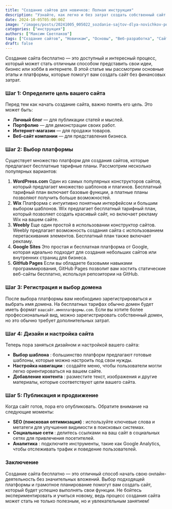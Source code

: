 ```yaml
---
title: "Создание сайтов для новичков: Полная инструкция"
description: "Узнайте, как легко и без затрат создать собственный сайт с помощью доступных платформ и инструментов."
date: 2024-10-05T05:00:00Z
image: "/images/posts/20241005_005022_sozdanie-sajtov-dlya-novichkov-polnoe-rukovodstvo.png"
categories: ["инструкция"]
authors: ["Максим Светлаков"]
tags: ["Создание сайтов", "Новичкам", "Основы", "Веб-разработка", "Сайт с нуля", "Инструменты для создания сайтов", "Советы для новичков"]
draft: false
---
```

Создание сайта бесплатно — это доступный и интересный процесс, который может стать отличным способом представить свои идеи, бизнес или хобби в интернете. В этой статье мы рассмотрим основные этапы и платформы, которые помогут вам создать сайт без финансовых затрат.

### Шаг 1: Определите цель вашего сайта

Перед тем как начать создание сайта, важно понять его цель. Это может быть:

* **Личный блог** — для публикации статей и мыслей.
* **Портфолио** — для демонстрации своих работ.
* **Интернет-магазин** — для продажи товаров.
* **Веб-сайт компании** — для представления бизнеса.

### Шаг 2: Выбор платформы

Существует множество платформ для создания сайтов, которые предлагают бесплатные тарифные планы. Рассмотрим несколько популярных вариантов:

1. **WordPress.com**
   Один из самых популярных конструкторов сайтов, который предлагает множество шаблонов и плагинов. Бесплатный тарифный план включает базовые функции, а платные планы позволяют получить больше возможностей.
2. **Wix**
   Платформа с интуитивно понятным интерфейсом и большим выбором шаблонов. Wix предлагает бесплатный тарифный план, который позволяет создать красивый сайт, но включает рекламу Wix на вашем сайте.
3. **Weebly**
   Еще один простой в использовании конструктор сайтов. Weebly предлагает возможность создания сайта с использованием перетаскивания элементов. Бесплатный план также включает рекламу.
4. **Google Sites**
   Это простая и бесплатная платформа от Google, которая идеально подходит для создания небольших сайтов или внутренних страниц для бизнеса.
5. **GitHub Pages**
   Если вы обладаете базовыми навыками программирования, GitHub Pages позволит вам хостить статические веб-сайты бесплатно, используя репозитории на GitHub.

### Шаг 3: Регистрация и выбор домена

После выбора платформы вам необходимо зарегистрироваться и выбрать имя домена. На бесплатных тарифах обычно домен будет иметь формат `вашсайт.имяплатформы.com`. Если вы хотите более профессиональный вид, можно зарегистрировать собственный домен, но это обычно требует дополнительных затрат.

### Шаг 4: Дизайн и настройка сайта

Теперь пора заняться дизайном и настройкой вашего сайта:

* **Выбор шаблона** : большинство платформ предлагают готовые шаблоны, которые можно настроить под свои нужды.
* **Настройка навигации** : создайте меню, чтобы пользователи могли легко ориентироваться на вашем сайте.
* **Добавление контента** : разместите текст, изображения и другие материалы, которые соответствуют цели вашего сайта.

### Шаг 5: Публикация и продвижение

Когда сайт готов, пора его опубликовать. Обратите внимание на следующие моменты:

* **SEO (поисковая оптимизация)** : используйте ключевые слова и метатеги для улучшения видимости в поисковых системах.
* **Социальные сети** : делитесь ссылками на ваш сайт в социальных сетях для привлечения посетителей.
* **Аналитика** : подключите инструменты, такие как Google Analytics, чтобы отслеживать трафик и поведение пользователей.

### Заключение

Создание сайта бесплатно — это отличный способ начать свою онлайн-деятельность без значительных вложений. Выбор подходящей платформы и грамотное планирование помогут вам создать сайт, который будет успешно выполнять свои функции. Не бойтесь экспериментировать и учиться новому, ведь процесс создания сайта может стать не только полезным, но и увлекательным занятием!
